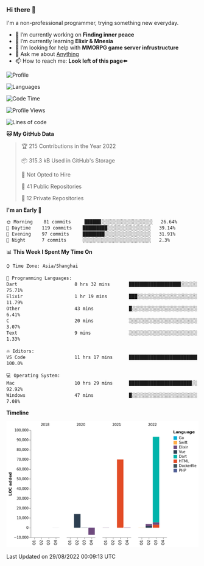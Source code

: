 ### Hi there 👋

I'm a non-professional programmer, trying something new everyday.

<!--
**dyzdyz010/dyzdyz010** is a ✨ _special_ ✨ repository because its `README.md` (this file) appears on your GitHub profile.
-->

- 🔭 I’m currently working on **Finding inner peace**
- 🌱 I’m currently learning **Elixir & Mnesia**
- 🤔 I’m looking for help with **MMORPG game server infrustructure**
- 💬 Ask me about [Anything](https://github.com/dyzdyz010/dyzdyz010/issues)
- 📫 How to reach me: **Look left of this page⬅️**

<!-- - 👯 I’m looking to collaborate on
- 😄 Pronouns: ...
- ⚡ Fun fact: ...
 -->
 
![Profile](https://github-readme-stats.vercel.app/api?username=dyzdyz010&count_private=true&show_icons=true&theme=dracula)

![Languages](https://github-readme-stats.vercel.app/api/top-langs/?username=dyzdyz010&layout=compact&theme=dracula)

<!--START_SECTION:waka-->
![Code Time](http://img.shields.io/badge/Code%20Time-402%20hrs%2044%20mins-blue)

![Profile Views](http://img.shields.io/badge/Profile%20Views-0-blue)

![Lines of code](https://img.shields.io/badge/From%20Hello%20World%20I%27ve%20Written-174%20Thousand%20lines%20of%20code-blue)

**🐱 My GitHub Data** 

> 🏆 215 Contributions in the Year 2022
 > 
> 📦 315.3 kB Used in GitHub's Storage 
 > 
> 🚫 Not Opted to Hire
 > 
> 📜 41 Public Repositories 
 > 
> 🔑 12 Private Repositories  
 > 
**I'm an Early 🐤** 

```text
🌞 Morning    81 commits     ██████░░░░░░░░░░░░░░░░░░░   26.64% 
🌆 Daytime    119 commits    █████████░░░░░░░░░░░░░░░░   39.14% 
🌃 Evening    97 commits     ████████░░░░░░░░░░░░░░░░░   31.91% 
🌙 Night      7 commits      ░░░░░░░░░░░░░░░░░░░░░░░░░   2.3%

```


📊 **This Week I Spent My Time On** 

```text
⌚︎ Time Zone: Asia/Shanghai

💬 Programming Languages: 
Dart                     8 hrs 32 mins       ███████████████████░░░░░░   75.71% 
Elixir                   1 hr 19 mins        ███░░░░░░░░░░░░░░░░░░░░░░   11.79% 
Other                    43 mins             █░░░░░░░░░░░░░░░░░░░░░░░░   6.41% 
C                        20 mins             ░░░░░░░░░░░░░░░░░░░░░░░░░   3.07% 
Text                     9 mins              ░░░░░░░░░░░░░░░░░░░░░░░░░   1.33%

🔥 Editors: 
VS Code                  11 hrs 17 mins      █████████████████████████   100.0%

💻 Operating System: 
Mac                      10 hrs 29 mins      ███████████████████████░░   92.92% 
Windows                  47 mins             █░░░░░░░░░░░░░░░░░░░░░░░░   7.08%

```

**Timeline**

![Chart not found](https://raw.githubusercontent.com/dyzdyz010/dyzdyz010/master/charts/bar_graph.png) 


 Last Updated on 29/08/2022 00:09:13 UTC
<!--END_SECTION:waka-->
